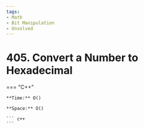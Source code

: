 ```yaml
---
tags:
- Math
- Bit Manipulation
- Unsolved
---
```



# 405. Convert a Number to Hexadecimal

=== "C++"

    **Time:** O()

    **Space:** O()

    ``` c++
    ```